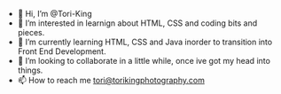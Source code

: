 - 👋 Hi, I’m @Tori-King
- 👀 I’m interested in learnign about HTML, CSS and coding bits and pieces.
- 🌱 I’m currently learning HTML, CSS and Java inorder to transition into Front End Development.
- 💞️ I’m looking to collaborate in a little while, once ive got my head into things.
- 📫 How to reach me tori@torikingphotography.com

<!---
Tori-King/Tori-King is a ✨ special ✨ repository because its `README.md` (this file) appears on your GitHub profile.
You can click the Preview link to take a look at your changes.
--->
